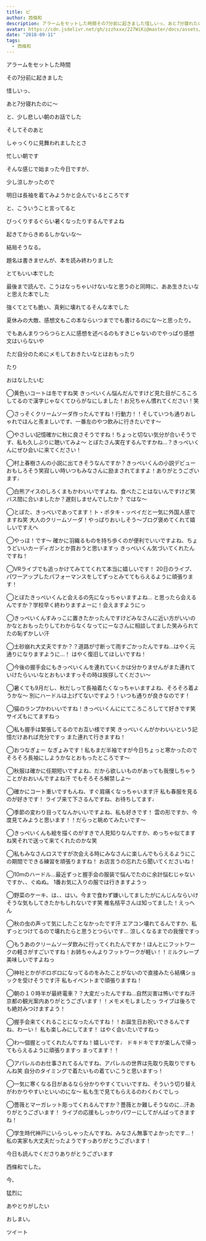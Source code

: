 ```yaml
---
title: ピ
author: 西條和
description: アラームをセットした時間その7分前に起きました惜しいっ、あと7分寝れたのに〜と、少し悲しい朝のお話でしたそしてそのあと...
avatar: https://cdn.jsdelivr.net/gh/zzzhxxx/227WiKi@master/docs/assets/photo/avatar/nagomi.jpg
date: "2018-09-11"
tags:
  - 西條和
---
```













アラームをセットした時間













その7分前に起きました











惜しいっ、








あと7分寝れたのに〜












と、少し悲しい朝のお話でした











そしてそのあと














しゃっくりに見舞われましたとさ














忙しい朝です















そんな感じで始まった今日ですが、












少し涼しかったので














明日は長袖を着てみようかと企んでいるところです
















と、こういうこと言ってると









びっくりするぐらい暑くなったりするんですよね















起きてからきめるしかないな〜














結局そうなる。













題名は書きませんが、本を読み終わりました











とてもいい本でした












最後まで読んで、こうはなっちゃいけないなと思うのと同時に、ああ生きたいなと思えた本でした










強くてとても脆い、真剣に壊れてるそんな本でした















夏休みの大敵、感想文もこの本ならいつまででも書けるのにな〜と思ったり。














でもあんまりつらつらと人に感想を述べるのもすきじゃないのでやっぱり感想文はいらないや


















ただ自分のためにメモしておきたいなとはおもったり











たり






















おはなしたいむ





◯黄色いコートは冬ですね笑
きっぺいくん悩んだんですけど見た目がころころしてるので漢字じゃなくてひらがなにしました！お兄ちゃん慣れてください！笑





◯さっそくクリームソーダ作ったんですね！行動力！！そしていつも通りおしゃれでほんと羨ましいです、一番左のやつ飲みに行きたいです〜






◯やさしい記憶確かに秋に良さそうですね！ちょっと切ない気分が合いそうです、私も久しぶりに聴いてみよ〜
とぼたさん実在するんですかね…？きっぺいくんにぜひ会いに来てください！






◯村上春樹さんの小説に出てきそうなんですか？きっぺいくんの小説デビューおもしろそう笑寂しい時いつもみなさんに励まされてますよ！ありがとうございます♩







◯白熊アイスのしろくまもかわいいですよね、食べたことはないんですけど笑
バス間に合いましたか？遅刻しませんでしたか？
ではな〜







◯とぼた、きっぺいであってます！ト・ボタキ・ッペイだと一気に外国人感でますね笑
大人のクリームソーダ！やっぱりおいしそう〜ブログ褒めてくれて嬉しいですえへ






◯やっほ！です〜
確かに羽織るものを持ち歩くのが便利でいいですよね、ちょうどいいカーディガンとか買おうと思いますっ
きっぺいくん気づいてくれたんですね！






◯VRライブでも追っかけてみててくれて本当に嬉しいです！
20日のライブ、パワーアップしたパフォーマンスをしてずっとみててもらえるように頑張ります！





◯とぼたきっぺいくんと会えるの先になっちゃいますよね…
と思ったら会えるんですか？学校早く終わりますよーに！会えますようにっ






◯きっぺいくんすみっこに置きたかったんですけどみなさんに近い方がいいのかなとおもったりしてわからなくなってにーなさんに相談してました笑みられてたの恥ずかしい汗





◯土砂崩れ大丈夫ですか？？道路が寸断って雨すごかったんですね…はやく元通りになりますように…！
はやく復旧してほしいですね！





◯今後の握手会にもきっぺいくんを連れていくかは分かりませんがまた連れていけたらいいなとおもいますっその時は挨拶してください〜






◯暑くても9月だし、秋だしって長袖着たくなっちゃいますよね、そろそろ着ようかな〜
別にハードルは上げてないですよう！いつも通りが良きなのです！





◯猫のランプかわいいですね！きっぺいくんににてころころしてて好きです笑
サイズもにてますねっ





◯私も握手は緊張してるのでお互い様です笑
きっぺいくんがかわいいという記憶だけあれば充分ですっ
また連れて行きますね！






◯おつなぎょー
なぎょみです！私もまだ半袖ですが今日ちょっと寒かったのでそろそろ長袖にしようかなとおもったところです〜






◯秋服は確かに任期短いですよね、だから欲しいものがあっても我慢しちゃうことがおおいんですよね汗
でもそろそろ解禁しよ〜






◯確かにコート重いですもんね、すぐ肩痛くなっちゃいます汗
私も春服を見るのが好きです！
ライブ来て下さるんですね、お待ちしてます♩






◯季節の変わり目ってなんかいいですよね、私も好きです！
雲の形ですか、今度見てみようと思います！！だらっと眺めてみたいです〜







◯きっぺいくんも絵を描くのがすきで人見知りなんですか、めっちゃ似てますね笑それで送って来てくれたのかな笑





◯私もみなさんロスですが次会える時にみなさんに楽しんでもらえるようにこの期間でできる練習を頑張りますね！
お店言うの忘れたら聞いてくださいね！





◯10mのハードル…最近ずっと握手会の服装で悩んでたのに余計悩むじゃないですか、、ぐぬぬ。
1番お気に入りの服では行きますようっ





◯野菜のケーキ、は、、はい。今まで食わず嫌いしてましたがにんじんならいけそうな気もしてきたかもしれないです笑
椎名桔平さんは知ってました！えっへん





◯秋の虫の声って気にしたことなかったです汗
エアコン壊れてるんですか、私ずっとつけてるので壊れたらと思うとつらいです…
涼しくなるまでの我慢ですっ







◯もうあのクリームソーダ飲みに行ってくれたんですか！ほんとにフットワークの軽さがすごいですね！お姉ちゃんよりフットワークが軽い！！ミルクレープ美味しいですよねっ







◯神社とかがボロボロになってるのをみたことがないので直接みたら結構ショックを受けそうです汗
私もイベントまで頑張りますね！






◯朝の１０時半が最終電車？？大変だったんですね…自然災害は怖いですね汗
京都の観光案内ありがとうございます！！メモメモしましたっ
ライブは後ろでも絶対みつけますよう！






◯握手会来てくれることになったんですね！！お誕生日お祝いできるんですね、わーい！
私も楽しみにしてます！
はやく会いたいですねっ







◯わ〜個握とってくれたんですね！嬉しいです♩
ドキドキですが楽しんで帰ってもらえるように頑張りますっ
まってます！！







◯アパレルのお仕事されてるんですね、アパレルの世界は先取り先取りですもんね笑
自分のタイミングで着たいもの着ていこうと思いますっ！






◯一気に寒くなる日があるなら分かりやすくていいですね、そういう切り替えがわかりやすいといいのにな〜
私も生で見てもらえるのわくわくでしっ






◯薔薇とマーガレット彫ってくれるんですか？薔薇とか難しそうなのに…汗ありがとうございます！
ライブの応援もしっかりパワーにしてがんばってきますね！





◯学生時代神戸にいらっしゃったんですね、みなさん無事でよかったです…！
私の実家も大丈夫だったようですっありがとうございます！
















今日も読んでくださりありがとうございます











西條和でした。





今、











猛烈に




















あやとりがしたい









おしまい。


ツイート




